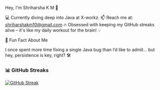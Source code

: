 Hey, I'm Shriharsha K M 👋

💻 Currently diving deep into Java at X-workz.
📫 Reach me at: shriharshakm10@gmail.com
🔥 Obsessed with keeping my GitHub streaks alive – it's like my daily workout for the brain! 💡

🌟 Fun Fact About Me 

I once spent more time fixing a single Java bug than I’d like to admit… but hey, persistence is key, right? 🛠️

### 📊 GitHub Streaks  
[![GitHub Streak](https://streak-stats.demolab.com/?user=ShriAlt&theme=dark&hide_border=true)](https://git.io/streak-stats)



 


